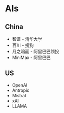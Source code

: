 # AIs

## China

* 智谱 - 清华大学
* 百川 - 搜狗
* 月之暗面 - 阿里巴巴领投
* MiniMax - 阿里巴巴

## US

* OpenAI
* Antropic
* Mistral
* xAI
* LLAMA
